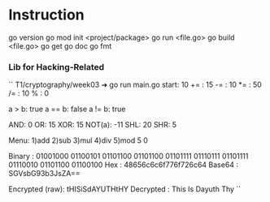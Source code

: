 # Instruction

go version
go mod init <project/package>
go run <file.go>
go build <file.go>
go get <add package>
go doc <package information and details>
go fmt <format code>

### Lib for Hacking-Related

``
T1/cryptography/week03 ➜ go run main.go 
start: 10
+= : 15
-= : 10
*= : 50
/= : 10
%  : 0

a > b: true
a == b: false
a != b: true

AND: 0  OR: 15  XOR: 15  NOT(a): -11
SHL: 20  SHR: 5

Menu: 1)add 2)sub 3)mul 4)div 5)mod
5
0

Binary : 01001000 01100101 01101100 01101100 01101111 01110111 01101111 01110010 01101100 01100100
Hex    : 48656c6c6f776f726c64
Base64 : SGVsbG93b3JsZA==

Encrypted (raw): tHISiSdAYUTHtHY
Decrypted       : This Is Dayuth Thy
``